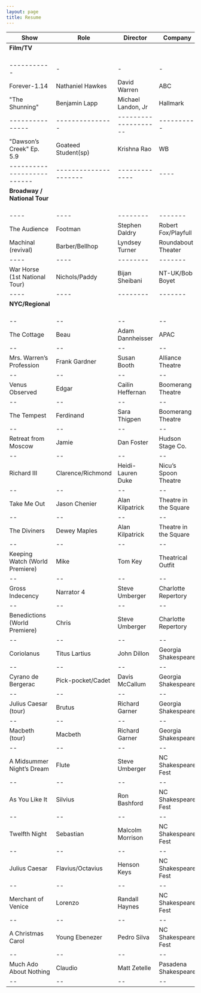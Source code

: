 ```yaml
---
layout: page
title: Resume
---
```


| Show | Role | Director | Company |
| ---- | ---- | -------- | ------- |
| **Film/TV**<br><br> ||||
|-----------|-|-|-|
| Forever-1.14 | Nathaniel Hawkes | David Warren | ABC |
| "The Shunning" | Benjamin Lapp | Michael Landon, Jr | Hallmark |
|---------------|---------------|--------------------|----------|
| "Dawson’s Creek" Ep. 5.9 | Goateed Student(sp) | Krishna Rao | WB |
|--------------------------|---------------------|-------------|----|
| **Broadway / National Tour**<br><br> ||||
| ---- | ---- | -------- | ------- |
| The Audience | Footman | Stephen Daldry | Robert Fox/Playfull |
| Machinal (revival) | Barber/Bellhop | Lyndsey Turner | Roundabout Theater |
| ---- | ---- | -------- | ------- |
| War Horse (1st National Tour) | Nichols/Paddy | Bijan Sheibani | NT-UK/Bob Boyet |
| ---- | ---- | -------- | ------- |
| **NYC/Regional**<br><br> ||||
| -- | -- | -- | -- |
| The Cottage | Beau | Adam Dannheisser | APAC |
| -- | -- | -- | -- |
| Mrs. Warren’s Profession | Frank Gardner | Susan Booth | Alliance Theatre |
| -- | -- | -- | -- |
| Venus Observed | Edgar | Cailin Heffernan | Boomerang Theatre |
| -- | -- | -- | -- |
| The Tempest | Ferdinand | Sara Thigpen | Boomerang Theatre |
| -- | -- | -- | -- |
| Retreat from Moscow | Jamie | Dan Foster | Hudson Stage Co. |
| -- | -- | -- | -- |
| Richard III | Clarence/Richmond | Heidi-Lauren Duke | Nicu’s Spoon Theatre |
| -- | -- | -- | -- |
| Take Me Out | Jason Chenier | Alan Kilpatrick | Theatre in the Square |
| -- | -- | -- | -- |
| The Diviners | Dewey Maples | Alan Kilpatrick | Theatre in the Square |
| -- | -- | -- | -- |
| Keeping Watch (World Premiere) | Mike | Tom Key | Theatrical Outfit |
| -- | -- | -- | -- |
| Gross Indecency | Narrator 4 | Steve Umberger | Charlotte Repertory |
| -- | -- | -- | -- |
| Benedictions (World Premiere) | Chris | Steve Umberger | Charlotte Repertory |
| -- | -- | -- | -- |
| Coriolanus | Titus Lartius | John Dillon | Georgia Shakespeare |
| -- | -- | -- | -- |
| Cyrano de Bergerac | Pick-pocket/Cadet | Davis McCallum | Georgia Shakespeare |
| -- | -- | -- | -- |
| Julius Caesar (tour) | Brutus | Richard Garner | Georgia Shakespeare |
| -- | -- | -- | -- |
| Macbeth (tour) | Macbeth | Richard Garner | Georgia Shakespeare |
| -- | -- | -- | -- |
| A Midsummer Night’s Dream | Flute | Steve Umberger | NC Shakespeare Fest |
| -- | -- | -- | -- |
| As You Like It | Silvius | Ron Bashford | NC Shakespeare Fest |
| -- | -- | -- | -- |
| Twelfth Night | Sebastian | Malcolm Morrison | NC Shakespeare Fest |
| -- | -- | -- | -- |
| Julius Caesar | Flavius/Octavius | Henson Keys | NC Shakespeare Fest |
| -- | -- | -- | -- |
| Merchant of Venice | Lorenzo | Randall Haynes | NC Shakespeare Fest |
| -- | -- | -- | -- |
| A Christmas Carol | Young Ebenezer | Pedro Silva | NC Shakespeare Fest |
| -- | -- | -- | -- |
| Much Ado About Nothing | Claudio | Matt Zetelle | Pasadena Shakespeare |
| -- | -- | -- | -- |
